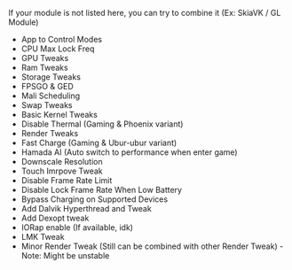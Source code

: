 If your module is not listed here, you can try to combine it (Ex: SkiaVK / GL Module)

- App to Control Modes
- CPU Max Lock Freq
- GPU Tweaks
- Ram Tweaks
- Storage Tweaks 
- FPSGO & GED
- Mali Scheduling
- Swap Tweaks
- Basic Kernel Tweaks
- Disable Thermal (Gaming & Phoenix variant)
- Render Tweaks
- Fast Charge (Gaming & Ubur-ubur variant)
- Hamada AI (Auto switch to performance when enter game)
- Downscale Resolution
- Touch Imrpove Tweak
- Disable Frame Rate Limit 
- Disable Lock Frame Rate When Low Battery
- Bypass Charging on Supported Devices
- Add Dalvik Hyperthread and Tweak
- Add Dexopt tweak
- IORap enable (If available, idk)
- LMK Tweak
- Minor Render Tweak (Still can be combined with other Render Tweak) - Note: Might be unstable
